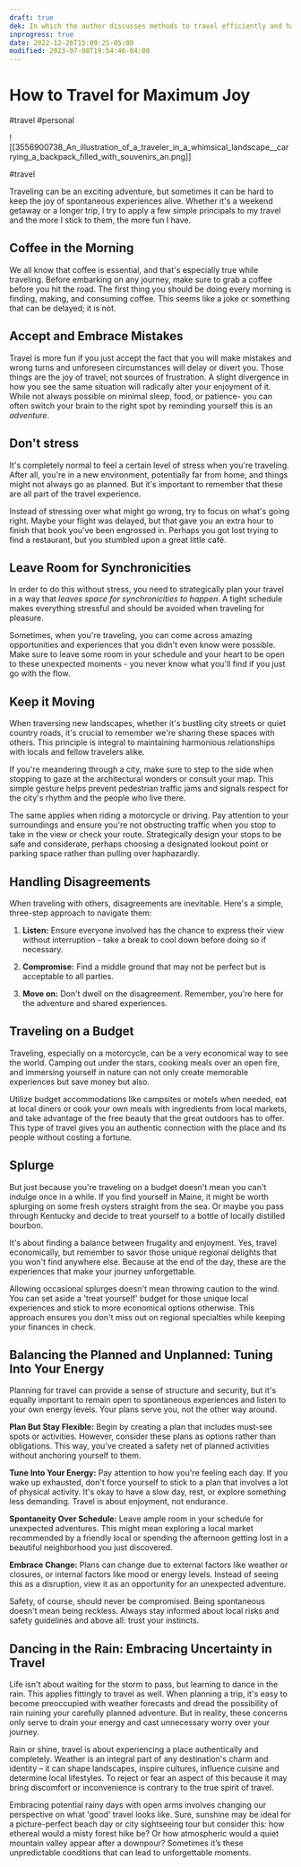 ```yaml
---
draft: true
dek: In which the author discusses methods to travel efficiently and have spontaneous and joyous experiences
inprogress: true
date: 2022-12-26T15:09:25-05:00
modified: 2023-07-08T19:54:46-04:00
---
```


# How to Travel for Maximum Joy

#travel #personal 

![[3556900738_An_illustration_of_a_traveler_in_a_whimsical_landscape__carrying_a_backpack_filled_with_souvenirs_an.png]]

#travel 

Traveling can be an exciting adventure, but sometimes it can be hard to keep the joy of spontaneous experiences alive. Whether it's a weekend getaway or a longer trip, I try to apply a few simple principals to my travel and the more I stick to them, the more fun I have.

## Coffee in the Morning

We all know that coffee is essential, and that's especially true while traveling. Before embarking on any journey, make sure to grab a coffee before you hit the road. The first thing you should be doing every morning is finding, making, and consuming coffee. This seems like a joke or something that can be delayed; it is not. 

## Accept and Embrace Mistakes

Travel is more fun if you just accept the fact that you will make mistakes and wrong turns and unforeseen circumstances will delay or divert you. Those things are the joy of travel; not sources of frustration. A slight divergence in how you see the same situation will radically alter your enjoyment of it. While not always possible on minimal sleep, food, or patience- you can often switch your brain to the right spot by reminding yourself this is an *adventure*. 

## Don't stress

It's completely normal to feel a certain level of stress when you're traveling. After all, you're in a new environment, potentially far from home, and things might not always go as planned. But it's important to remember that these are all part of the travel experience.

Instead of stressing over what might go wrong, try to focus on what's going right. Maybe your flight was delayed, but that gave you an extra hour to finish that book you've been engrossed in. Perhaps you got lost trying to find a restaurant, but you stumbled upon a great little café.

## Leave Room for Synchronicities

In order to do this without stress, you need to strategically plan your travel in a way that *leaves space for synchronicities to happen*. A tight schedule makes everything stressful and should be avoided when traveling for pleasure.

Sometimes, when you're traveling, you can come across amazing opportunities and experiences that you didn't even know were possible. Make sure to leave some room in your schedule and your heart to be open to these unexpected moments - you never know what you'll find if you just go with the flow.

## Keep it Moving

When traversing new landscapes, whether it's bustling city streets or quiet country roads, it's crucial to remember we're sharing these spaces with others. This principle is integral to maintaining harmonious relationships with locals and fellow travelers alike.

If you're meandering through a city, make sure to step to the side when stopping to gaze at the architectural wonders or consult your map. This simple gesture helps prevent pedestrian traffic jams and signals respect for the city's rhythm and the people who live there.

The same applies when riding a motorcycle or driving. Pay attention to your surroundings and ensure you're not obstructing traffic when you stop to take in the view or check your route. Strategically design your stops to be safe and considerate, perhaps choosing a designated lookout point or parking space rather than pulling over haphazardly.

## Handling Disagreements

When traveling with others, disagreements are inevitable. Here's a simple, three-step approach to navigate them:

1. **Listen:** Ensure everyone involved has the chance to express their view without interruption - take a break to cool down before doing so if necessary. 

2. **Compromise:** Find a middle ground that may not be perfect but is acceptable to all parties.

3. **Move on:** Don't dwell on the disagreement. Remember, you're here for the adventure and shared experiences.

## Traveling on a Budget

Traveling, especially on a motorcycle, can be a very economical way to see the world. Camping out under the stars, cooking meals over an open fire, and immersing yourself in nature can not only create memorable experiences but save money but also.

Utilize budget accommodations like campsites or motels when needed, eat at local diners or cook your own meals with ingredients from local markets, and take advantage of the free beauty that the great outdoors has to offer. This type of travel gives you an authentic connection with the place and its people without costing a fortune.

## Splurge

But just because you're traveling on a budget doesn't mean you can't indulge once in a while. If you find yourself in Maine, it might be worth splurging on some fresh oysters straight from the sea. Or maybe you pass through Kentucky and decide to treat yourself to a bottle of locally distilled bourbon.

It's about finding a balance between frugality and enjoyment. Yes, travel economically, but remember to savor those unique regional delights that you won't find anywhere else. Because at the end of the day, these are the experiences that make your journey unforgettable.

Allowing occasional splurges doesn't mean throwing caution to the wind. You can set aside a 'treat yourself' budget for those unique local experiences and stick to more economical options otherwise. This approach ensures you don't miss out on regional specialties while keeping your finances in check.

## Balancing the Planned and Unplanned: Tuning Into Your Energy

Planning for travel can provide a sense of structure and security, but it's equally important to remain open to spontaneous experiences and listen to your own energy levels. Your plans serve you, not the other way around.

**Plan But Stay Flexible:** Begin by creating a plan that includes must-see spots or activities. However, consider these plans as options rather than obligations. This way, you've created a safety net of planned activities without anchoring yourself to them.

**Tune Into Your Energy:** Pay attention to how you're feeling each day. If you wake up exhausted, don't force yourself to stick to a plan that involves a lot of physical activity. It's okay to have a slow day, rest, or explore something less demanding. Travel is about enjoyment, not endurance.

**Spontaneity Over Schedule:** Leave ample room in your schedule for unexpected adventures. This might mean exploring a local market recommended by a friendly local or spending the afternoon getting lost in a beautiful neighborhood you just discovered.

**Embrace Change:** Plans can change due to external factors like weather or closures, or internal factors like mood or energy levels. Instead of seeing this as a disruption, view it as an opportunity for an unexpected adventure.

Safety, of course, should never be compromised. Being spontaneous doesn't mean being reckless. Always stay informed about local risks and safety guidelines and above all: trust your instincts.

## Dancing in the Rain: Embracing Uncertainty in Travel

Life isn't about waiting for the storm to pass, but learning to dance in the rain. This applies fittingly to travel as well. When planning a trip, it's easy to become preoccupied with weather forecasts and dread the possibility of rain ruining your carefully planned adventure. But in reality, these concerns only serve to drain your energy and cast unnecessary worry over your journey.

Rain or shine, travel is about experiencing a place authentically and completely. Weather is an integral part of any destination's charm and identity – it can shape landscapes, inspire cultures, influence cuisine and determine local lifestyles. To reject or fear an aspect of this because it may bring discomfort or inconvenience is contrary to the true spirit of travel.

Embracing potential rainy days with open arms involves changing our perspective on what 'good' travel looks like. Sure, sunshine may be ideal for a picture-perfect beach day or city sightseeing tour but consider this: how ethereal would a misty forest hike be? Or how atmospheric would a quiet mountain valley appear after a downpour? Sometimes it’s these unpredictable conditions that can lead to unforgettable moments.
